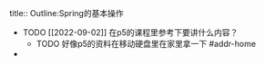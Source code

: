 title:: Outline:Spring的基本操作

- TODO [[2022-09-02]] 在p5的课程里参考下要讲什么内容？
	- TODO 好像p5的资料在移动硬盘里在家里拿一下 #addr-home
-